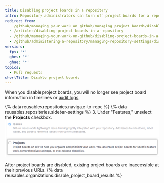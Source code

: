 ```yaml
---
title: Disabling project boards in a repository
intro: Repository administrators can turn off project boards for a repository if you or your team manages work differently.
redirect_from:
  - /github/managing-your-work-on-github/managing-project-boards/disabling-project-boards-in-a-repository
  - /articles/disabling-project-boards-in-a-repository
  - /github/managing-your-work-on-github/disabling-project-boards-in-a-repository
  - /github/administering-a-repository/managing-repository-settings/disabling-project-boards-in-a-repository
versions:
  fpt: '*'
  ghes: '*'
  ghae: '*'
topics:
  - Pull requests
shortTitle: Disable project boards
---
```


When you disable project boards, you will no longer see project board information in timelines or [audit logs](/articles/reviewing-your-security-log/).

{% data reusables.repositories.navigate-to-repo %}
{% data reusables.repositories.sidebar-settings %}
3. Under "Features," unselect the **Projects** checkbox. ![Remove Projects checkbox](/assets/images/help/projects/disable-projects-checkbox.png)

After project boards are disabled, existing project boards are inaccessible at their previous URLs. {% data reusables.organizations.disable_project_board_results %}
